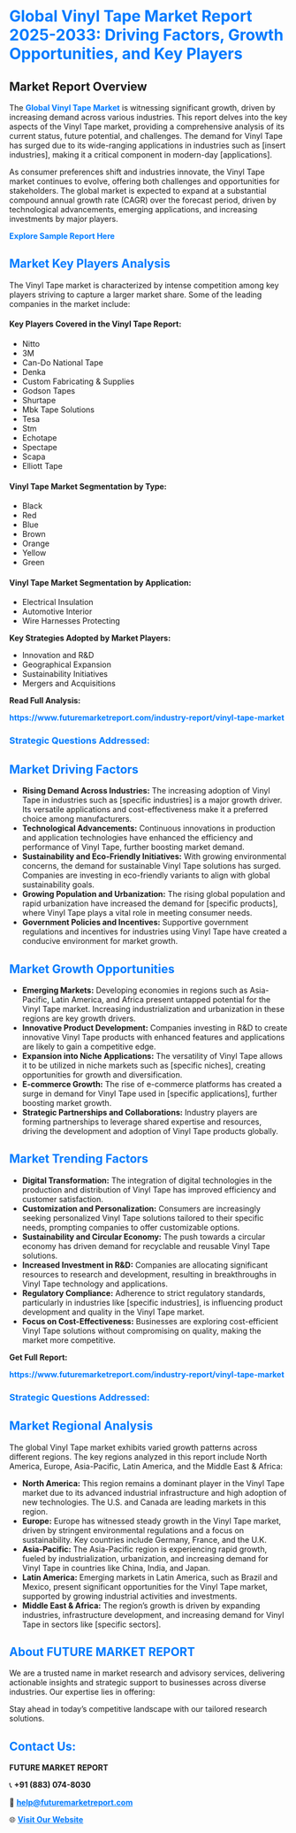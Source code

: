 <h1 style="color: #007BFF;">Global Vinyl Tape Market Report 2025-2033: Driving Factors, Growth Opportunities, and Key Players</h1>

<section id="overview">
<h2>Market Report Overview</h2>
<p>The <a href="https://www.futuremarketreport.com/industry-report/vinyl-tape-market" style="color: #007BFF; text-decoration: none;"><strong>Global Vinyl Tape Market</strong></a> is witnessing significant growth, driven by increasing demand across various industries. This report delves into the key aspects of the Vinyl Tape market, providing a comprehensive analysis of its current status, future potential, and challenges. The demand for Vinyl Tape has surged due to its wide-ranging applications in industries such as [insert industries], making it a critical component in modern-day [applications].</p>
<p>As consumer preferences shift and industries innovate, the Vinyl Tape market continues to evolve, offering both challenges and opportunities for stakeholders. The global market is expected to expand at a substantial compound annual growth rate (CAGR) over the forecast period, driven by technological advancements, emerging applications, and increasing investments by major players.</p>
</section>

<section id="overview">
<p><a href="https://www.futuremarketreport.com/request-sample/reportId=31434" style="color: #007BFF; text-decoration: none;"><strong>Explore Sample Report Here</strong></a></p>
</section>

<section id="key-players">
<h2 style="color: #007BFF;">Market Key Players Analysis</h2>
<p>The Vinyl Tape market is characterized by intense competition among key players striving to capture a larger market share. Some of the leading companies in the market include:</p>
<h4>Key Players Covered in the Vinyl Tape Report:</h4>
<ul><li>Nitto</li><li>3M</li><li>Can-Do National Tape</li><li>Denka</li><li>Custom Fabricating &amp; Supplies</li><li>Godson Tapes</li><li>Shurtape</li><li>Mbk Tape Solutions</li><li>Tesa</li><li>Stm</li><li>Echotape</li><li>Spectape</li><li>Scapa</li><li>Elliott Tape</li></ul>
<h4>Vinyl Tape Market Segmentation by Type:</h4>
<ul><li>Black</li><li>Red</li><li>Blue</li><li>Brown</li><li>Orange</li><li>Yellow</li><li>Green</li></ul>

<h4>Vinyl Tape Market Segmentation by Application:</h4>
<ul><li>Electrical Insulation</li><li>Automotive Interior</li><li>Wire Harnesses Protecting</li></ul>
<p><strong>Key Strategies Adopted by Market Players:</strong></p>
<ul>
<li>Innovation and R&D</li>
<li>Geographical Expansion</li>
<li>Sustainability Initiatives</li>
<li>Mergers and Acquisitions</li>
</ul>
</section>

<section>
<p><strong>Read Full Analysis: </strong></p><a href="https://www.futuremarketreport.com/industry-report/vinyl-tape-market" style="color: #007BFF; text-decoration: none;"><strong>https://www.futuremarketreport.com/industry-report/vinyl-tape-market</strong></a>
<h3 style="color: #007BFF;">Strategic Questions Addressed:</h3>
</section>

<section id="driving-factors">
<h2 style="color: #007BFF;">Market Driving Factors</h2>
<ul>
<li><strong>Rising Demand Across Industries:</strong> The increasing adoption of Vinyl Tape in industries such as [specific industries] is a major growth driver. Its versatile applications and cost-effectiveness make it a preferred choice among manufacturers.</li>
<li><strong>Technological Advancements:</strong> Continuous innovations in production and application technologies have enhanced the efficiency and performance of Vinyl Tape, further boosting market demand.</li>
<li><strong>Sustainability and Eco-Friendly Initiatives:</strong> With growing environmental concerns, the demand for sustainable Vinyl Tape solutions has surged. Companies are investing in eco-friendly variants to align with global sustainability goals.</li>
<li><strong>Growing Population and Urbanization:</strong> The rising global population and rapid urbanization have increased the demand for [specific products], where Vinyl Tape plays a vital role in meeting consumer needs.</li>
<li><strong>Government Policies and Incentives:</strong> Supportive government regulations and incentives for industries using Vinyl Tape have created a conducive environment for market growth.</li>
</ul>
</section>

<section id="growth-opportunities">
<h2 style="color: #007BFF;">Market Growth Opportunities</h2>
<ul>
<li><strong>Emerging Markets:</strong> Developing economies in regions such as Asia-Pacific, Latin America, and Africa present untapped potential for the Vinyl Tape market. Increasing industrialization and urbanization in these regions are key growth drivers.</li>
<li><strong>Innovative Product Development:</strong> Companies investing in R&D to create innovative Vinyl Tape products with enhanced features and applications are likely to gain a competitive edge.</li>
<li><strong>Expansion into Niche Applications:</strong> The versatility of Vinyl Tape allows it to be utilized in niche markets such as [specific niches], creating opportunities for growth and diversification.</li>
<li><strong>E-commerce Growth:</strong> The rise of e-commerce platforms has created a surge in demand for Vinyl Tape used in [specific applications], further boosting market growth.</li>
<li><strong>Strategic Partnerships and Collaborations:</strong> Industry players are forming partnerships to leverage shared expertise and resources, driving the development and adoption of Vinyl Tape products globally.</li>
</ul>
</section>

<section id="trending-factors">
<h2 style="color: #007BFF;">Market Trending Factors</h2>
<ul>
<li><strong>Digital Transformation:</strong> The integration of digital technologies in the production and distribution of Vinyl Tape has improved efficiency and customer satisfaction.</li>
<li><strong>Customization and Personalization:</strong> Consumers are increasingly seeking personalized Vinyl Tape solutions tailored to their specific needs, prompting companies to offer customizable options.</li>
<li><strong>Sustainability and Circular Economy:</strong> The push towards a circular economy has driven demand for recyclable and reusable Vinyl Tape solutions.</li>
<li><strong>Increased Investment in R&D:</strong> Companies are allocating significant resources to research and development, resulting in breakthroughs in Vinyl Tape technology and applications.</li>
<li><strong>Regulatory Compliance:</strong> Adherence to strict regulatory standards, particularly in industries like [specific industries], is influencing product development and quality in the Vinyl Tape market.</li>
<li><strong>Focus on Cost-Effectiveness:</strong> Businesses are exploring cost-efficient Vinyl Tape solutions without compromising on quality, making the market more competitive.</li>
</ul>
</section>

<section>
<p><strong>Get Full Report: </strong></p><a href="https://www.futuremarketreport.com/industry-report/vinyl-tape-market" style="color: #007BFF; text-decoration: none;"><strong>https://www.futuremarketreport.com/industry-report/vinyl-tape-market</strong></a>
<h3 style="color: #007BFF;">Strategic Questions Addressed:</h3>
</section>


<section id="regional-analysis">
<h2 style="color: #007BFF;">Market Regional Analysis</h2>
<p>The global Vinyl Tape market exhibits varied growth patterns across different regions. The key regions analyzed in this report include North America, Europe, Asia-Pacific, Latin America, and the Middle East & Africa:</p>
<ul>
<li><strong>North America:</strong> This region remains a dominant player in the Vinyl Tape market due to its advanced industrial infrastructure and high adoption of new technologies. The U.S. and Canada are leading markets in this region.</li>
<li><strong>Europe:</strong> Europe has witnessed steady growth in the Vinyl Tape market, driven by stringent environmental regulations and a focus on sustainability. Key countries include Germany, France, and the U.K.</li>
<li><strong>Asia-Pacific:</strong> The Asia-Pacific region is experiencing rapid growth, fueled by industrialization, urbanization, and increasing demand for Vinyl Tape in countries like China, India, and Japan.</li>
<li><strong>Latin America:</strong> Emerging markets in Latin America, such as Brazil and Mexico, present significant opportunities for the Vinyl Tape market, supported by growing industrial activities and investments.</li>
<li><strong>Middle East & Africa:</strong> The region’s growth is driven by expanding industries, infrastructure development, and increasing demand for Vinyl Tape in sectors like [specific sectors].</li>
</ul>
</section>

<footer>
<h2 style="color: #007BFF;">About FUTURE MARKET REPORT</h2>
<p>We are a trusted name in market research and advisory services, delivering actionable insights and strategic support to businesses across diverse industries. Our expertise lies in offering:</p>

<p>Stay ahead in today’s competitive landscape with our tailored research solutions.</p>

<h2 style="color: #007BFF;">Contact Us:</h2>
<p><strong>FUTURE MARKET REPORT</strong></p>
<p>📞 <strong>+91 (883) 074-8030</strong></p>
<p>📧 <strong><a href="mailto:help@futuremarketreport.com" style="color: #007BFF;">help@futuremarketreport.com</a></strong></p>
<p>🌐 <strong><a href="https://www.futuremarketreport.com/" style="color: #007BFF;">Visit Our Website</a></strong></p>
</footer>